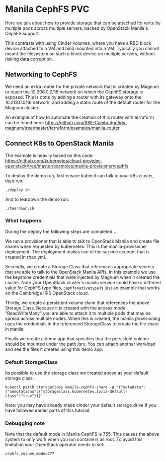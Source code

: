 # Manila CephFS PVC

Here we talk about how to provide storage that can be attached for write
by multiple pods across multiple servers, backed by OpenStack Manila's
CephFS support.

This contrasts with using Cinder volumes, where you have a RBD block device
attached to a VM and bind mounted into a VM. Typically you cannot mount the
filesystem on such a block device on multiple servers, without risking data
corruption.

## Networking to CephFS

We need an extra router for the private network that is created by Magnum to
reach the 10.206.0.0/16 network on which the CephFS storage is exposed.
This is done by adding a router with its gateway onto the 10.218.0.0/16
network, and adding a static route of the default router for the Magnum
cluster.

An example of how to automate the creation of this router with terraform
can be found here:
https://github.com/RSE-Cambridge/iris-magnum/tree/master/terraform/examples/manila_router

## Connect K8s to OpenStack Manila

The example is heavily based on this code:
https://github.com/kubernetes/cloud-provider-openstack/tree/master/examples/manila-provisioner/cephfs

To deploy the demo run, first ensure kubectl can talk to your k8s cluster,
then run:

    ./deploy.sh

And to teardown the demo run:

    ./teardown.sh

### What happens

During the deploy the following steps are completed...

We run a provisioner that is able to talk to OpenStack Manila and create
file shares when requested by kubernetes. This is the manila-provisioner
deployment. The deployment makes use of the service account that is created
in rbac.yml.

Secondly, we create a Storage Class that references appropriate secrets
that are able to talk to the OpenStack Manila APIs. In this example we use
the keystone credentials that were injected by Magnum when it created the
cluster. Note your OpenStack cluster's manila service could have a
different value for CephFS type files, `cephfsnativetype` is just an example
that works on the Cambridge IRIS OpenStack cloud.

Thirdly, we create a persistent volume claim that references the above
Storage Class. Because it is created with the access mode "ReadWriteMany"
you are able to attach it to multiple pods that may be spread across
multiple nodes. When this is created, the manila provisioning uses the
credentials in the referenced StorageClass to create the file share
in manila.

Finally we create a demo app that specifies that the persistent volume should
be mounted under the path /srv. You can attach another workload and see the
files it creates using this demo app.

### Default StorageClass

Its possible to use the storage class we created above as your default
storage class:

    kubectl patch storageclass manila-cephfs-share -p '{"metadata": {"annotations":{"storageclass.kubernetes.io/is-default-class":"true"}}}'

Note: you may have already made cinder your default storage drive if you have
followed earlier parts of this tutorial.

### Debugging note

Note that the default mode in Manila CephFS is 755. This causes the
above system to only work when you run containers as root. To avoid this
limitation your OpenStack operator needs to set:

    cephfs_volume_mode=777
